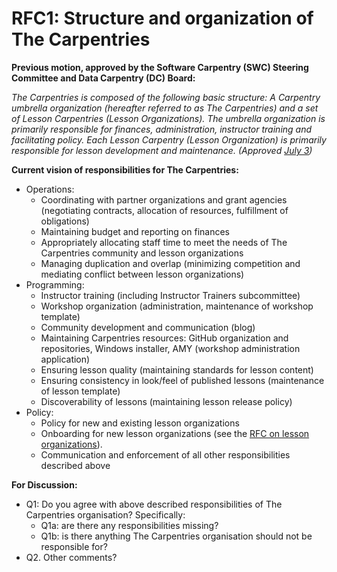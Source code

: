 # RFC1: Structure and organization of The Carpentries

**Previous motion, approved by the Software Carpentry (SWC) Steering Committee and Data Carpentry (DC) Board:**

*The Carpentries is composed of the following basic structure: A Carpentry umbrella organization (hereafter 
referred to as The Carpentries) and a set of Lesson Carpentries (Lesson Organizations). The umbrella organization 
is primarily responsible for finances, administration, instructor training and facilitating policy.  Each Lesson 
Carpentry (Lesson Organization) is primarily responsible for lesson development and maintenance. 
(Approved [July 3](https://github.com/swcarpentry/board/blob/master/minutes/minutes-2017-07-03.md))*

**Current vision of responsibilities for The Carpentries:**
* Operations:
  * Coordinating with partner organizations and grant agencies (negotiating contracts, allocation of resources, 
  	fulfillment of obligations)
  * Maintaining budget and reporting on finances
  * Appropriately allocating staff time to meet the needs of The Carpentries community and lesson organizations
  * Managing duplication and overlap (minimizing competition and mediating conflict between lesson organizations)
* Programming:
  * Instructor training (including Instructor Trainers subcommittee)
  * Workshop organization (administration, maintenance of workshop template)
  * Community development and communication (blog)
  * Maintaining Carpentries resources: GitHub organization and repositories, Windows installer, AMY 
  (workshop administration application)
  * Ensuring lesson quality (maintaining standards for lesson content)
  * Ensuring consistency in look/feel of published lessons (maintenance of lesson template)
  * Discoverability of lessons (maintaining lesson release policy) 
* Policy:
  * Policy for new and existing lesson organizations
  * Onboarding for new lesson organizations (see the [RFC on lesson organizations]()).
  * Communication and enforcement of all other responsibilities described above

**For Discussion:**
* Q1: Do you agree with above described responsibilities of The Carpentries organisation? Specifically:
  * Q1a: are there any responsibilities missing?
  * Q1b: is there anything The Carpentries organisation should not be responsible for?
* Q2. Other comments?
